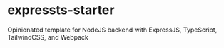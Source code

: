 # expressts-starter
Opinionated template for NodeJS backend with ExpressJS, TypeScript, TailwindCSS, and Webpack
